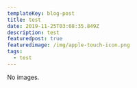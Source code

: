 ```yaml
---
templateKey: blog-post
title: test
date: 2019-11-25T03:08:35.849Z
description: test
featuredpost: true
featuredimage: /img/apple-touch-icon.png
tags:
  - test
---
```

No images.
